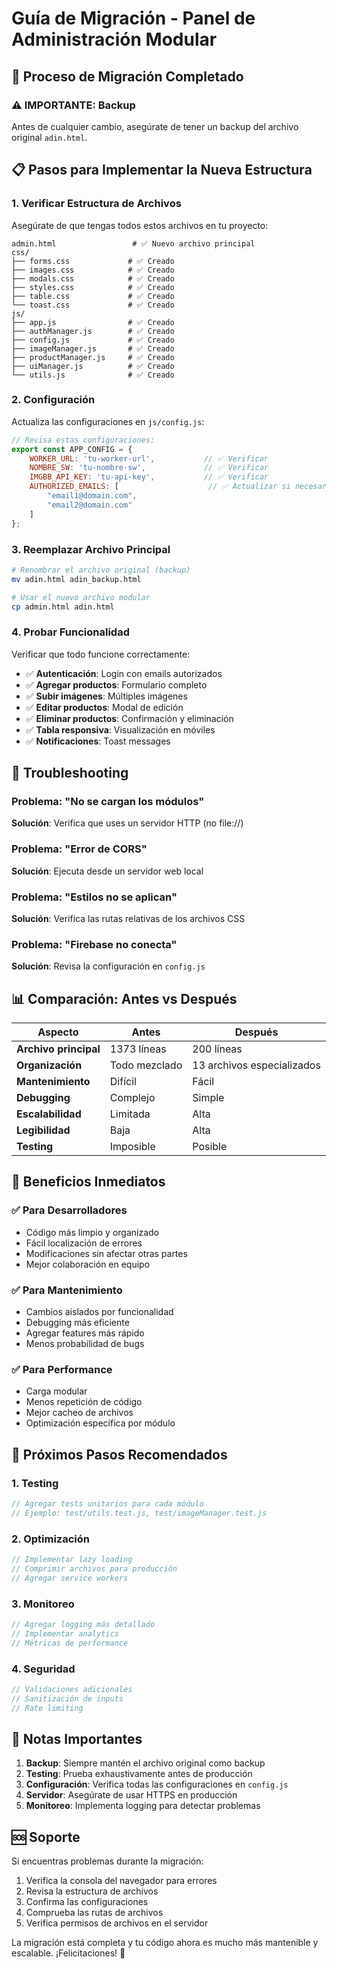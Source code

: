 # Guía de Migración - Panel de Administración Modular

## 🔄 Proceso de Migración Completado

### ⚠️ IMPORTANTE: Backup
Antes de cualquier cambio, asegúrate de tener un backup del archivo original `adin.html`.

## 📋 Pasos para Implementar la Nueva Estructura

### 1. **Verificar Estructura de Archivos**
Asegúrate de que tengas todos estos archivos en tu proyecto:

```
admin.html                 # ✅ Nuevo archivo principal
css/                       
├── forms.css             # ✅ Creado
├── images.css            # ✅ Creado  
├── modals.css            # ✅ Creado
├── styles.css            # ✅ Creado
├── table.css             # ✅ Creado
└── toast.css             # ✅ Creado
js/
├── app.js                # ✅ Creado
├── authManager.js        # ✅ Creado
├── config.js             # ✅ Creado
├── imageManager.js       # ✅ Creado
├── productManager.js     # ✅ Creado
├── uiManager.js          # ✅ Creado
└── utils.js              # ✅ Creado
```

### 2. **Configuración**
Actualiza las configuraciones en `js/config.js`:

```javascript
// Revisa estas configuraciones:
export const APP_CONFIG = {
    WORKER_URL: 'tu-worker-url',           // ✅ Verificar
    NOMBRE_SW: 'tu-nombre-sw',             // ✅ Verificar  
    IMGBB_API_KEY: 'tu-api-key',           // ✅ Verificar
    AUTHORIZED_EMAILS: [                    // ✅ Actualizar si necesario
        "email1@domain.com",
        "email2@domain.com"
    ]
};
```

### 3. **Reemplazar Archivo Principal**
```bash
# Renombrar el archivo original (backup)
mv adin.html adin_backup.html

# Usar el nuevo archivo modular
cp admin.html adin.html
```

### 4. **Probar Funcionalidad**
Verificar que todo funcione correctamente:

- ✅ **Autenticación**: Login con emails autorizados
- ✅ **Agregar productos**: Formulario completo
- ✅ **Subir imágenes**: Múltiples imágenes
- ✅ **Editar productos**: Modal de edición
- ✅ **Eliminar productos**: Confirmación y eliminación
- ✅ **Tabla responsiva**: Visualización en móviles
- ✅ **Notificaciones**: Toast messages

## 🔧 Troubleshooting

### Problema: "No se cargan los módulos"
**Solución**: Verifica que uses un servidor HTTP (no file://)

### Problema: "Error de CORS"
**Solución**: Ejecuta desde un servidor web local

### Problema: "Estilos no se aplican"
**Solución**: Verifica las rutas relativas de los archivos CSS

### Problema: "Firebase no conecta"
**Solución**: Revisa la configuración en `config.js`

## 📊 Comparación: Antes vs Después

| Aspecto | Antes | Después |
|---------|-------|---------|
| **Archivo principal** | 1373 líneas | 200 líneas |
| **Organización** | Todo mezclado | 13 archivos especializados |
| **Mantenimiento** | Difícil | Fácil |
| **Debugging** | Complejo | Simple |
| **Escalabilidad** | Limitada | Alta |
| **Legibilidad** | Baja | Alta |
| **Testing** | Imposible | Posible |

## 🎯 Beneficios Inmediatos

### ✅ **Para Desarrolladores**
- Código más limpio y organizado
- Fácil localización de errores
- Modificaciones sin afectar otras partes
- Mejor colaboración en equipo

### ✅ **Para Mantenimiento**
- Cambios aislados por funcionalidad
- Debugging más eficiente  
- Agregar features más rápido
- Menos probabilidad de bugs

### ✅ **Para Performance**
- Carga modular
- Menos repetición de código
- Mejor cacheo de archivos
- Optimización específica por módulo

## 🚀 Próximos Pasos Recomendados

### 1. **Testing**
```javascript
// Agregar tests unitarios para cada módulo
// Ejemplo: test/utils.test.js, test/imageManager.test.js
```

### 2. **Optimización**
```javascript
// Implementar lazy loading
// Comprimir archivos para producción
// Agregar service workers
```

### 3. **Monitoreo**
```javascript
// Agregar logging más detallado
// Implementar analytics
// Métricas de performance
```

### 4. **Seguridad**
```javascript
// Validaciones adicionales
// Sanitización de inputs
// Rate limiting
```

## 📝 Notas Importantes

1. **Backup**: Siempre mantén el archivo original como backup
2. **Testing**: Prueba exhaustivamente antes de producción
3. **Configuración**: Verifica todas las configuraciones en `config.js`
4. **Servidor**: Asegúrate de usar HTTPS en producción
5. **Monitoreo**: Implementa logging para detectar problemas

## 🆘 Soporte

Si encuentras problemas durante la migración:

1. Verifica la consola del navegador para errores
2. Revisa la estructura de archivos
3. Confirma las configuraciones
4. Comprueba las rutas de archivos
5. Verifica permisos de archivos en el servidor

La migración está completa y tu código ahora es mucho más mantenible y escalable. ¡Felicitaciones! 🎉
